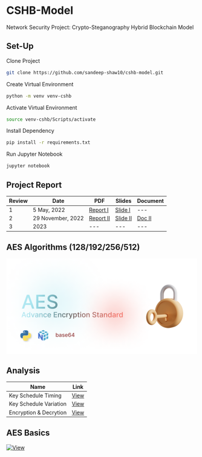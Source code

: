 # CSHB-Model

Network Security Project: Crypto-Steganography Hybrid Blockchain Model

## Set-Up

Clone Project
```bash
git clone https://github.com/sandeep-shaw10/cshb-model.git
```

Create Virtual Environment
```bash
python -m venv venv-cshb
```

Activate Virtual Environment
```bash
source venv-cshb/Scripts/activate
```

Install Dependency
```bash
pip install -r requirements.txt
```

Run Jupyter Notebook
```bash
jupyter notebook
```

## Project Report

| Review | Date | PDF | Slides | Document |
| --- | --- | --- | --- | --- |
| 1 | 5 May, 2022 | [Report I](./project/report-1.pdf) | [Slide I](./project/slide-1.pptx) | --- |
| 2 | 29 November, 2022 | [Report II](./project/report-2.pdf) | [Slide II](./project/slide-2.pptx) | [Doc II](./project/report-2.docx) |
| 3 | 2023 | --- | --- | --- |

## AES Algorithms (128/192/256/512)
[![AES](https://github.com/sandeep-shaw10/py-aes/raw/master/resources/banner.png)](https://github.com/sandeep-shaw10/py-aes)

## Analysis

| Name | Link |
| --- | --- |
| Key Schedule Timing | [View](./analysis/AES1-KeySchedule.ipynb) |
| Key Schedule Variation | [View](./analysis/AES2-KeyVariation.ipynb) |
| Encryption & Decrytion | [View](./analysis/AES3-EncryptTime.ipynb) |

## AES Basics

[![View](http://img.youtube.com/vi/K6gEFhsh34c/0.jpg)](https://youtu.be/K6gEFhsh34c)